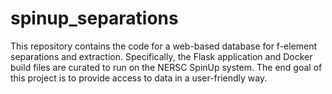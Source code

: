 # spinup_separations
This repository contains the code for a web-based database for f-element separations and extraction.
Specifically, the Flask application and Docker build files are curated to run on the NERSC SpinUp system. The end goal of this
project is to provide access to data in a user-friendly way.
